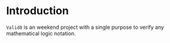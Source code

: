 # Introduction
`Valid8` is an weekend project with a single purpose to verify any mathematical logic notation.
